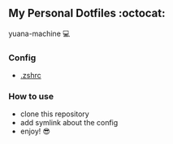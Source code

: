 ## My Personal Dotfiles :octocat:

yuana-machine :computer:

### Config

* [.zshrc](.zshrc)

### How to use

* clone this repository
* add symlink about the config
* enjoy! :sunglasses:
